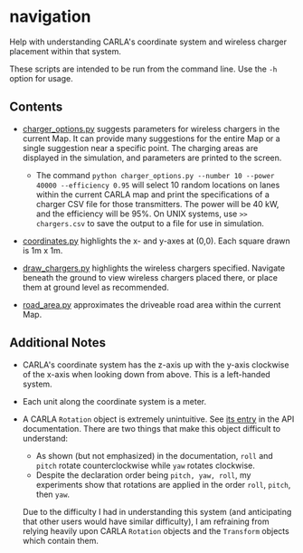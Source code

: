 # navigation
Help with understanding CARLA's coordinate system and wireless charger placement within that system.

These scripts are intended to be run from the command line. Use the `-h` option for usage.


## Contents

- [charger_options.py](charger_options.py) suggests parameters for wireless chargers in the current Map. It can provide many suggestions for the entire Map or a single suggestion near a specific point. The charging areas are displayed in the simulation, and parameters are printed to the screen. 
    - The command `python charger_options.py --number 10 --power 40000 --efficiency 0.95` will select 10 random locations on lanes within the current CARLA map and print the specifications of a charger CSV file for those transmitters. The power will be 40 kW, and the efficiency will be 95%. On UNIX systems, use `>> chargers.csv` to save the output to a file for use in simulation.

- [coordinates.py](coordinates.py) highlights the x- and y-axes at (0,0). Each square drawn is 1m x 1m.

- [draw_chargers.py](draw_chargers.py) highlights the wireless chargers specified. Navigate beneath the ground to view wireless chargers placed there, or place them at ground level as recommended.

- [road_area.py](./road_area.py) approximates the  driveable road area within the current Map.


## Additional Notes

- CARLA's coordinate system has the z-axis up with the y-axis clockwise of the x-axis when looking down from above. This is a left-handed system.

- Each unit along the coordinate system is a meter.

- A CARLA `Rotation` object is extremely unintuitive. See [its entry](https://carla.readthedocs.io/en/0.9.14/python_api/#carla.Rotation) in the API documentation. There are two things that make this object difficult to understand:

    - As shown (but not emphasized) in the documentation, `roll` and `pitch` rotate counterclockwise while `yaw` rotates clockwise.
    - Despite the declaration order being `pitch, yaw, roll`, my experiments show that rotations are applied in the order `roll`, `pitch`, then `yaw`. 

    Due to the difficulty I had in understanding this system (and anticipating that other users would have similar difficulty), I am refraining from relying heavily upon CARLA `Rotation` objects and the `Transform` objects which contain them.
